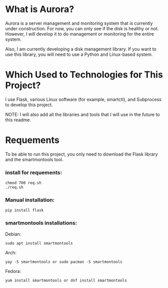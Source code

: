 # What is Aurora?
Aurora is a server management and monitoring system that is currently under construction. For now, you can only see if the disk is healthy or not. However, I will develop it to do management or monitoring for the entire system.

Also, I am currently developing a disk management library. If you want to use this library, you will need to use a Python and Linux-based system.

# Which Used to Technologies for This Project?
I use Flask, various Linux software (for example, smartctl), and Subprocess to develop this project.

NOTE: I will also add all the libraries and tools that I will use in the future to this readme.

# Requements
To be able to run this project, you only need to download the Flask library and the smartmontools tool.

### install for requements:
```
chmod 700 req.sh
./req.sh
```

### Manual installation:

```
pip install flask
```
### smartmontools installations:
Debian:
```
sudo apt install smartmontools
```
Arch:
```
yay -S smartmontools or sudo pacman -S smartmontools
```
Fedora:
```
yum install smartmontools or dnf install smartmontools
```
